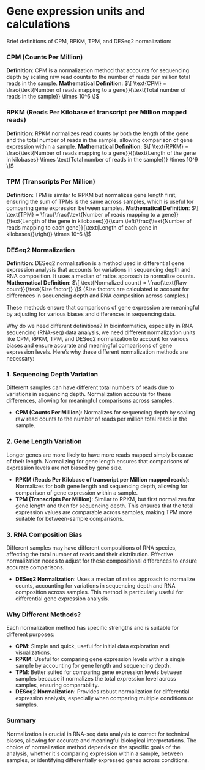# Gene expression units and calculations

Brief definitions of CPM, RPKM, TPM, and DESeq2 normalization:

### CPM (Counts Per Million)
**Definition**: CPM is a normalization method that accounts for sequencing depth by scaling raw read counts to the number of reads per million total reads in the sample.
**Mathematical Definition**: 
$\[ \text{CPM} = \frac{\text{Number of reads mapping to a gene}}{\text{Total number of reads in the sample}} \times 10^6 \]$

### RPKM (Reads Per Kilobase of transcript per Million mapped reads)
**Definition**: RPKM normalizes read counts by both the length of the gene and the total number of reads in the sample, allowing comparison of gene expression within a sample.
**Mathematical Definition**: 
$\[ \text{RPKM} = \frac{\text{Number of reads mapping to a gene}}{(\text{Length of the gene in kilobases} \times \text{Total number of reads in the sample})} \times 10^9 \]$

### TPM (Transcripts Per Million)
**Definition**: TPM is similar to RPKM but normalizes gene length first, ensuring the sum of TPMs is the same across samples, which is useful for comparing gene expression between samples.
**Mathematical Definition**: 
$\[ \text{TPM} = \frac{\frac{\text{Number of reads mapping to a gene}}{\text{Length of the gene in kilobases}}}{\sum \left(\frac{\text{Number of reads mapping to each gene}}{\text{Length of each gene in kilobases}}\right)} \times 10^6 \]$

### DESeq2 Normalization
**Definition**: DESeq2 normalization is a method used in differential gene expression analysis that accounts for variations in sequencing depth and RNA composition. It uses a median of ratios approach to normalize counts.
**Mathematical Definition**: 
$\[ \text{Normalized count} = \frac{\text{Raw count}}{\text{Size factor}} \]$
(Size factors are calculated to account for differences in sequencing depth and RNA composition across samples.)

These methods ensure that comparisons of gene expression are meaningful by adjusting for various biases and differences in sequencing data.


Why do we need different definitions? 
In bioinformatics, especially in RNA sequencing (RNA-seq) data analysis, we need different normalization units like CPM, RPKM, TPM, and DESeq2 normalization to account for various biases and ensure accurate and meaningful comparisons of gene expression levels. Here’s why these different normalization methods are necessary:

### 1. Sequencing Depth Variation

Different samples can have different total numbers of reads due to variations in sequencing depth. Normalization accounts for these differences, allowing for meaningful comparisons across samples.

- **CPM (Counts Per Million)**: Normalizes for sequencing depth by scaling raw read counts to the number of reads per million total reads in the sample.

### 2. Gene Length Variation

Longer genes are more likely to have more reads mapped simply because of their length. Normalizing for gene length ensures that comparisons of expression levels are not biased by gene size.

- **RPKM (Reads Per Kilobase of transcript per Million mapped reads)**: Normalizes for both gene length and sequencing depth, allowing for comparison of gene expression within a sample.
- **TPM (Transcripts Per Million)**: Similar to RPKM, but first normalizes for gene length and then for sequencing depth. This ensures that the total expression values are comparable across samples, making TPM more suitable for between-sample comparisons.

### 3. RNA Composition Bias

Different samples may have different compositions of RNA species, affecting the total number of reads and their distribution. Effective normalization needs to adjust for these compositional differences to ensure accurate comparisons.

- **DESeq2 Normalization**: Uses a median of ratios approach to normalize counts, accounting for variations in sequencing depth and RNA composition across samples. This method is particularly useful for differential gene expression analysis.

### Why Different Methods?

Each normalization method has specific strengths and is suitable for different purposes:

- **CPM**: Simple and quick, useful for initial data exploration and visualizations.
- **RPKM**: Useful for comparing gene expression levels within a single sample by accounting for gene length and sequencing depth.
- **TPM**: Better suited for comparing gene expression levels between samples because it normalizes the total expression level across samples, ensuring comparability.
- **DESeq2 Normalization**: Provides robust normalization for differential expression analysis, especially when comparing multiple conditions or samples.

### Summary

Normalization is crucial in RNA-seq data analysis to correct for technical biases, allowing for accurate and meaningful biological interpretations. The choice of normalization method depends on the specific goals of the analysis, whether it's comparing expression within a sample, between samples, or identifying differentially expressed genes across conditions.
